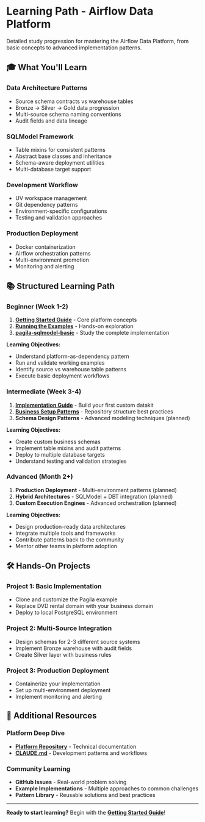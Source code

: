 # Learning Path - Airflow Data Platform

Detailed study progression for mastering the Airflow Data Platform, from basic concepts to advanced implementation patterns.

## 🎓 What You'll Learn

### **Data Architecture Patterns**
- Source schema contracts vs warehouse tables
- Bronze → Silver → Gold data progression
- Multi-source schema naming conventions
- Audit fields and data lineage

### **SQLModel Framework**
- Table mixins for consistent patterns
- Abstract base classes and inheritance
- Schema-aware deployment utilities
- Multi-database target support

### **Development Workflow**
- UV workspace management
- Git dependency patterns
- Environment-specific configurations
- Testing and validation approaches

### **Production Deployment**
- Docker containerization
- Airflow orchestration patterns
- Multi-environment promotion
- Monitoring and alerting

## 📚 Structured Learning Path

### **Beginner (Week 1-2)**
1. **[Getting Started Guide](getting-started.md)** - Core platform concepts
2. **[Running the Examples](running-examples.md)** - Hands-on exploration
3. **[pagila-sqlmodel-basic](../pagila-implementations/pagila-sqlmodel-basic/README.md)** - Study the complete implementation

**Learning Objectives:**
- Understand platform-as-dependency pattern
- Run and validate working examples
- Identify source vs warehouse table patterns
- Execute basic deployment workflows

### **Intermediate (Week 3-4)**
1. **[Implementation Guide](implementation-guide.md)** - Build your first custom datakit
2. **[Business Setup Patterns](business-setup-patterns.md)** - Repository structure best practices
3. **Schema Design Patterns** - Advanced modeling techniques (planned)

**Learning Objectives:**
- Create custom business schemas
- Implement table mixins and audit patterns
- Deploy to multiple database targets
- Understand testing and validation strategies

### **Advanced (Month 2+)**
1. **Production Deployment** - Multi-environment patterns (planned)
2. **Hybrid Architectures** - SQLModel + DBT integration (planned)
3. **Custom Execution Engines** - Advanced orchestration (planned)

**Learning Objectives:**
- Design production-ready data architectures
- Integrate multiple tools and frameworks
- Contribute patterns back to the community
- Mentor other teams in platform adoption

## 🛠️ Hands-On Projects

### **Project 1: Basic Implementation**
- Clone and customize the Pagila example
- Replace DVD rental domain with your business domain
- Deploy to local PostgreSQL environment

### **Project 2: Multi-Source Integration**
- Design schemas for 2-3 different source systems
- Implement Bronze warehouse with audit fields
- Create Silver layer with business rules

### **Project 3: Production Deployment**
- Containerize your implementation
- Set up multi-environment deployment
- Implement monitoring and alerting

## 📖 Additional Resources

### **Platform Deep Dive**
- **[Platform Repository](https://github.com/Troubladore/airflow-data-platform)** - Technical documentation
- **[CLAUDE.md](https://github.com/Troubladore/airflow-data-platform/blob/main/CLAUDE.md)** - Development patterns and workflows

### **Community Learning**
- **GitHub Issues** - Real-world problem solving
- **Example Implementations** - Multiple approaches to common challenges
- **Pattern Library** - Reusable solutions and best practices

---

**Ready to start learning?** Begin with the **[Getting Started Guide](getting-started.md)**!